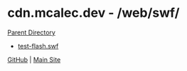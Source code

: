 # cdn.mcalec.dev - /web/swf/

[Parent Directory](../)  

- [test-flash.swf](test-flash.html)

[GitHub](https://github.com/McAlec1/cdn-mcalec-dev/) | [Main Site](https://www.mcalec.dev/)
